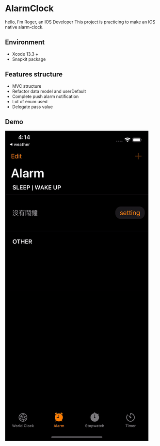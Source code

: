 # AlarmClock
hello, I'm Roger, an IOS Developer
This project is practicing to make an IOS native alarm-clock.

## Environment
* Xcode 13.3 +
* Snapkit package

## Features structure
* MVC structure
* Refactor data model and userDefault
* Complete push alarm notification
* Lot of enum used
* Delegate pass value

## Demo

![](demo/demo.gif)

